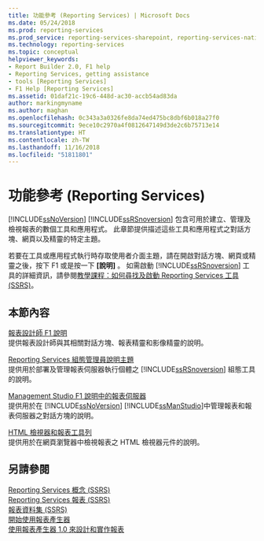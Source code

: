 ```yaml
---
title: 功能參考 (Reporting Services) | Microsoft Docs
ms.date: 05/24/2018
ms.prod: reporting-services
ms.prod_service: reporting-services-sharepoint, reporting-services-native
ms.technology: reporting-services
ms.topic: conceptual
helpviewer_keywords:
- Report Builder 2.0, F1 help
- Reporting Services, getting assistance
- tools [Reporting Services]
- F1 Help [Reporting Services]
ms.assetid: 01daf21c-19c6-448d-ac30-accb54ad83da
author: markingmyname
ms.author: maghan
ms.openlocfilehash: 0c343a3a0326fe8da74ed475bc8dbf6b018a27f0
ms.sourcegitcommit: 9ece10c2970a4f0812647149d3de2c6b75713e14
ms.translationtype: HT
ms.contentlocale: zh-TW
ms.lasthandoff: 11/16/2018
ms.locfileid: "51811801"
---
```

# <a name="feature-reference-reporting-services"></a>功能參考 (Reporting Services)
  [!INCLUDE[ssNoVersion](../includes/ssnoversion-md.md)] [!INCLUDE[ssRSnoversion](../includes/ssrsnoversion-md.md)] 包含可用於建立、管理及檢視報表的數個工具和應用程式。 此章節提供描述這些工具和應用程式之對話方塊、網頁以及精靈的特定主題。  
  
 若要在工具或應用程式執行時存取使用者介面主題，請在開啟對話方塊、網頁或精靈之後，按下 F1 或是按一下 **[說明]** 。 如需啟動 [!INCLUDE[ssRSnoversion](../includes/ssrsnoversion-md.md)] 工具的詳細資訊，請參閱[教學課程：如何尋找及啟動 Reporting Services 工具 &#40;SSRS&#41;](../reporting-services/tools/tutorial-how-to-locate-and-start-reporting-services-tools-ssrs.md)。  
  
## <a name="in-this-section"></a>本節內容  
 [報表設計師 F1 說明](../reporting-services/tools/report-designer-f1-help.md)  
 提供報表設計師與其相關對話方塊、報表精靈和影像精靈的說明。  
  
 [Reporting Services 組態管理員說明主題](https://msdn.microsoft.com/library/7b6fb18e-ec39-4661-88e3-977ed64e2c82)  
 提供用於部署及管理報表伺服器執行個體之 [!INCLUDE[ssRSnoversion](../includes/ssrsnoversion-md.md)] 組態工具的說明。  
  
 [Management Studio F1 說明中的報表伺服器](../reporting-services/tools/report-server-in-management-studio-f1-help.md)  
 提供用於在 [!INCLUDE[ssNoVersion](../includes/ssnoversion-md.md)] [!INCLUDE[ssManStudio](../includes/ssmanstudio-md.md)]中管理報表和報表伺服器之對話方塊的說明。  
  
 [HTML 檢視器和報表工具列](../reporting-services/html-viewer-and-the-report-toolbar.md)  
 提供用於在網頁瀏覽器中檢視報表之 HTML 檢視器元件的說明。  
  
## <a name="see-also"></a>另請參閱  
 [Reporting Services 概念 &#40;SSRS&#41;](../reporting-services/reporting-services-concepts-ssrs.md)   
 [Reporting Services 報表 &#40;SSRS&#41;](../reporting-services/reports/reporting-services-reports-ssrs.md)   
 [報表資料集 &#40;SSRS&#41;](../reporting-services/report-data/report-datasets-ssrs.md)   
 [開始使用報表產生器](https://www.microsoft.com/download/en/details.aspx?id=29072)   
 [使用報表產生器 1.0 來設計和實作報表](https://go.microsoft.com/fwlink/?LinkId=142601)  
  
  

